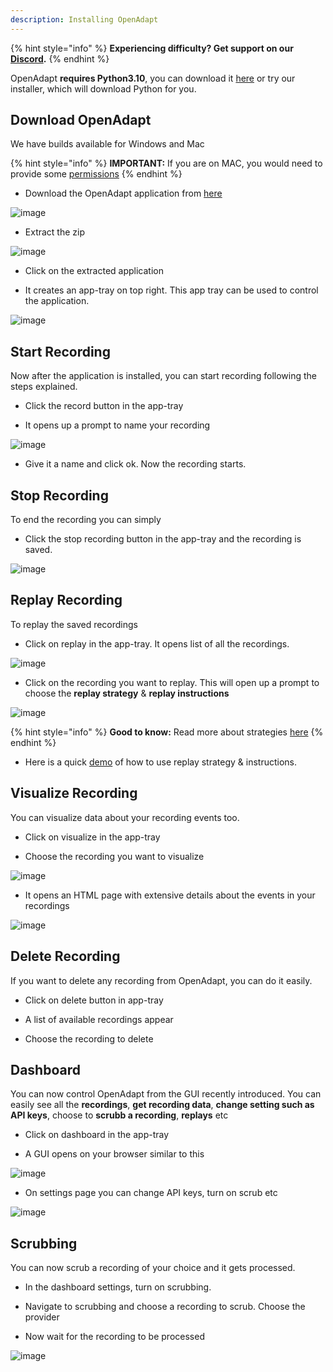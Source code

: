 ```yaml
---
description: Installing OpenAdapt
---
```


{% hint style="info" %}
**Experiencing difficulty? Get support on our** [**Discord**](https://discord.gg/QKPuDqhDHF)**.**
{% endhint %}

OpenAdapt **requires Python3.10**, you can download it [here](https://www.python.org/downloads/) or try our installer, which will download Python for you.&#x20;


## Download OpenAdapt

We have builds available for Windows and Mac

{% hint style="info" %}
**IMPORTANT:** If you are on MAC, you would need to provide some [permissions](https://github.com/OpenAdaptAI/OpenAdapt/blob/main/permissions_in_macOS.md)
{% endhint %}

- Download the OpenAdapt application from [here](https://openadapt.ai/#start)

![image](./assets/download-page.png)

- Extract the zip

![image](./assets/downloaded-zip.png)

- Click on the extracted application

- It creates an app-tray on top right. This app tray can be used to control the application.

![image](./assets/app-tray.png)


## Start Recording

Now after the application is installed, you can start recording following the steps explained.

- Click the record button in the app-tray

- It opens up a prompt to name your recording

![image](./assets/record-prompt.png)

- Give it a name and click ok. Now the recording starts.


## Stop Recording

To end the recording you can simply

- Click the stop recording button in the app-tray and the recording is saved.

![image](./assets/stop-recording.png)


## Replay Recording

To replay the saved recordings

- Click on replay in the app-tray. It opens list of all the recordings.

![image](./assets/replay-list.png)

- Click on the recording you want to replay. This will open up a prompt to choose the **replay strategy** & **replay instructions**

![image](./assets/replay-strategy-prompt.png)

{% hint style="info" %}
**Good to know:** Read more about strategies [here](./developer-guide.md/#playback)
{% endhint %}

- Here is a quick [demo](https://openadapt.ai/#demo-video) of how to use replay strategy & instructions.


## Visualize Recording

You can visualize data about your recording events too.

- Click on visualize in the app-tray

- Choose the recording you want to visualize

![image](./assets/visualize-list.png)

- It opens an HTML page with extensive details about the events in your recordings

![image](./assets/visualize-userapp-1.png)


## Delete Recording

If you want to delete any recording from OpenAdapt, you can do it easily.

- Click on delete button in app-tray

- A list of available recordings appear

- Choose the recording to delete


## Dashboard

You can now control OpenAdapt from the GUI recently introduced. You can easily see all the **recordings**, **get recording data**, **change setting such as API keys**, choose to **scrubb a recording**, **replays** etc

- Click on dashboard in the app-tray

- A GUI opens on your browser similar to this

![image](./assets/dashboard.png)

- On settings page you can change API keys, turn on scrub etc

![image](./assets/dashboard-settings.png)


## Scrubbing

You can now scrub a recording of your choice and it gets processed.

- In the dashboard settings, turn on scrubbing.

- Navigate to scrubbing and choose a recording to scrub. Choose the provider

- Now wait for the recording to be processed

![image](./assets/scrubbing-processing.png) 

